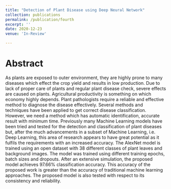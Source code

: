 ```yaml
---
title: "Detection of Plant Disease using Deep Neural Network"
collection: publications
permalink: /publication/fourth
excerpt: ''
date: 2020-12-23
venue: 'In-Review'

---
```

Abstract
======
As plants are exposed to outer environment, they are highly prone to many diseases which effect the crop yield and results in low production. Due to lack of proper care of plants and regular plant disease check, severe effects are caused on plants. Agricultural productivity is something on which economy highly depends. Plant pathologists require a reliable and effective method to diagnose the disease effectively. Several methods and techniques have been applied to get correct disease classification. However, we need a method which has automatic identification, accurate result with minimum time. Previously many Machine Learning models have been tried and tested for the detection and classification of plant diseases but, after the much advancements in a subset of Machine Learning, i.e. Deep Learning, this area of research appears to have great potential as it fulfils the requirements with an increased accuracy. The AlexNet model is trained using an open dataset with 38 different classes of plant leaves and background images. The model was trained using different training epochs, batch sizes and dropouts. After an extensive simulation, the proposed model achieves 97.66% classification accuracy. This accuracy of the proposed work is greater than the accuracy of traditional machine learning approaches. The proposed model is also tested with respect to its consistency and reliability.



